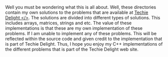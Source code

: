 Well you must be wondering what this is all about.  Well, these directories contain my own solutions
to the problems that are available at [Techie Delight </>](https://www.techiedelight.com/).  The solutions
are divided into different types of solutions.  This includes arrays, matrices, strings and etc.  The
value of these implementations is that these are my own implementation of these problems.  If I am unable
to implement any of these problems.  This will be reflected within the source code and given credit to
the implementation that is part of Techie Delight.  Thus, I hope you enjoy my C++ implementations of the
different problems that is part of the Techie Delight web site.

